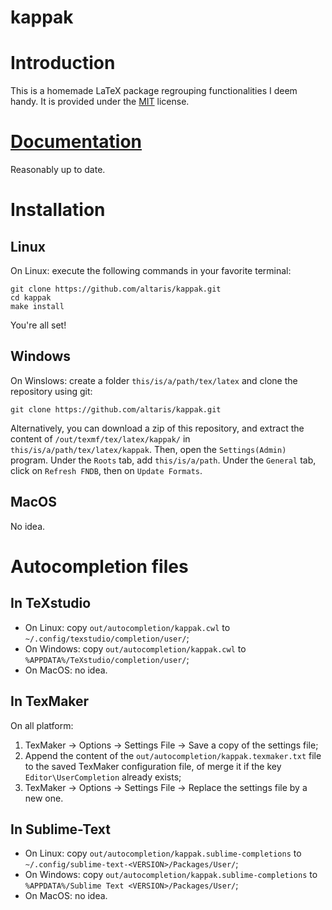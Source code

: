 kappak
======

# Introduction

This is a homemade LaTeX package regrouping functionalities I deem handy. It is
provided under the [MIT](http://opensource.org/licenses/MIT) license.

# [Documentation](https://altaris.github.io/kappak/)

Reasonably up to date.

# Installation

## Linux

On Linux: execute the following commands in your favorite terminal:

    git clone https://github.com/altaris/kappak.git
    cd kappak
    make install

You're all set!

## Windows

On Winslows: create a folder `this/is/a/path/tex/latex` and clone the
repository using git:

    git clone https://github.com/altaris/kappak.git

Alternatively, you can download a zip of this repository, and extract the
content of `/out/texmf/tex/latex/kappak/` in `this/is/a/path/tex/latex/kappak`.
Then, open the `Settings(Admin)` program. Under the `Roots` tab, add
`this/is/a/path`. Under the `General` tab, click on `Refresh FNDB`, then on
`Update Formats`.

## MacOS

No idea.

# Autocompletion files

## In TeXstudio

* On Linux: copy `out/autocompletion/kappak.cwl` to
  `~/.config/texstudio/completion/user/`;
* On Windows: copy `out/autocompletion/kappak.cwl` to
  `%APPDATA%/TeXstudio/completion/user/`;
* On MacOS: no idea.

## In TexMaker

On all platform:
1. TexMaker -> Options -> Settings File -> Save a copy of the settings file;
2. Append the content of the `out/autocompletion/kappak.texmaker.txt` file to
   the saved TexMaker configuration file, of merge it if the key
   `Editor\UserCompletion` already exists;
3. TexMaker -> Options -> Settings File -> Replace the settings file by a new
   one.

## In Sublime-Text

* On Linux: copy `out/autocompletion/kappak.sublime-completions` to
  `~/.config/sublime-text-<VERSION>/Packages/User/`;
* On Windows: copy `out/autocompletion/kappak.sublime-completions` to
  `%APPDATA%/Sublime Text <VERSION>/Packages/User/`;
* On MacOS: no idea.
